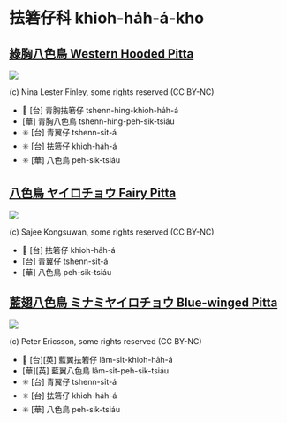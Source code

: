 # 抾箬仔科 khioh-ha̍h-á-kho

## [綠胸八色鳥 Western Hooded Pitta](https://ebird.org/species/wehpit1)

![](https://inaturalist-open-data.s3.amazonaws.com/photos/48339955/medium.jpeg)

(c) Nina Lester Finley, some rights reserved (CC BY-NC)

- 🎯 [台] 青胸抾箬仔 tshenn-hing-khioh-ha̍h-á
- [華] 青胸八色鳥 tshenn-hing-peh-sik-tsiáu
- ✳️ [台] 青翼仔 tshenn-si̍t-á
- ✳️ [台] 抾箬仔 khioh-ha̍h-á
- ✳️ [華] 八色鳥 peh-sik-tsiáu

## [八色鳥 ヤイロチョウ Fairy Pitta](https://ebird.org/species/faipit1)

![](https://inaturalist-open-data.s3.amazonaws.com/photos/195561792/medium.jpeg)

(c) Sajee Kongsuwan, some rights reserved (CC BY-NC)

- 🎯 [台] 抾箬仔 khioh-ha̍h-á
- [台] 青翼仔 tshenn-si̍t-á
- [華] 八色鳥 peh-sik-tsiáu

## [藍翅八色鳥 ミナミヤイロチョウ Blue-winged Pitta](https://ebird.org/species/blwpit1)

![](https://inaturalist-open-data.s3.amazonaws.com/photos/97686974/medium.jpg)

(c) Peter Ericsson, some rights reserved (CC BY-NC)

- 🎯 [台][英] 藍翼抾箬仔 lâm-si̍t-khioh-ha̍h-á
- [華][英] 藍翼八色鳥 lâm-si̍t-peh-sik-tsiáu
- ✳️ [台] 青翼仔 tshenn-si̍t-á
- ✳️ [台] 抾箬仔 khioh-ha̍h-á
- ✳️ [華] 八色鳥 peh-sik-tsiáu
